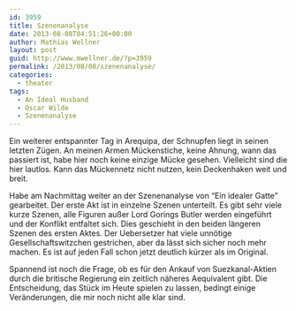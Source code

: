 ```yaml
---
id: 3959
title: Szenenanalyse
date: 2013-08-08T04:51:26+00:00
author: Mathias Wellner
layout: post
guid: http://www.mwellner.de/?p=3959
permalink: /2013/08/08/szenenanalyse/
categories:
  - theater
tags:
  - An Ideal Husband
  - Oscar Wilde
  - Szenenanalyse
---
```

Ein weiterer entspannter Tag in Arequipa, der Schnupfen liegt in seinen letzten Zügen. An meinen Armen Mückenstiche, keine Ahnung, wann das passiert ist, habe hier noch keine einzige Mücke gesehen. Vielleicht sind die hier lautlos. Kann das Mückennetz nicht nutzen, kein Deckenhaken weit und breit. 

Habe am Nachmittag weiter an der Szenenanalyse von &#8220;Ein idealer Gatte&#8221; gearbeitet. Der erste Akt ist in einzelne Szenen unterteilt. Es gibt sehr viele kurze Szenen, alle Figuren außer Lord Gorings Butler werden eingeführt und der Konflikt entfaltet sich. Dies geschieht in den beiden längeren Szenen des ersten Aktes. Der Uebersetzer hat viele unnötige Gesellschaftswitzchen gestrichen, aber da lässt sich sicher noch mehr machen. Es ist auf jeden Fall schon jetzt deutlich kürzer als im Original.

Spannend ist noch die Frage, ob es für den Ankauf von Suezkanal-Aktien durch die britische Regierung ein zeitlich näheres Aequivalent gibt. Die Entscheidung, das Stück im Heute spielen zu lassen, bedingt einige Veränderungen, die mir noch nicht alle klar sind.